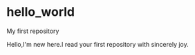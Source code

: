 # hello_world
My first repository 

Hello,I'm new here.I read your first repository with sincerely joy.

